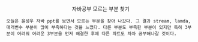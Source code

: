 <center>자바공부 모르는 부분 찾기</center>

    오늘은 윤성우 자바 ppt를 보면서 모르는 부분을 찾아 나갔다. 그 결과 stream, lamda, 매개변수 부분이 많이 부족하다는 것을 느꼈다. 다른 부분도 부족한 부분이 있지만 특히 3부분이 어려워 어려운 3부분을 먼저 해결한 후에 다른 파트도 차차 공부해나갈 것이다.